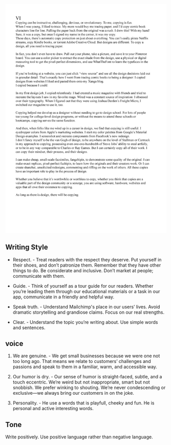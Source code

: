 ![Copying article webpage with Chapters 6 and 7 roman numerals.](04-voice-tone-chapter-6.png)

## Writing Style

 - Respect. - Treat readers with the respect they deserve. Put yourself in their shoes, and don’t patronize them. Remember that they have other things to do. Be considerate and inclusive. Don’t market at people; communicate with them.
- Guide. - Think of yourself as a tour guide for our readers. Whether you’re leading them through our educational materials or a task in our app, communicate in a friendly and helpful way.
- Speak truth. - Understand Mailchimp's place in our users’ lives. Avoid dramatic storytelling and grandiose claims. Focus on our real strengths.

- Clear. - Understand the topic you’re writing about. Use simple words and sentences.

## voice

1. We are genuine. - We get small businesses because we were one not too long ago. That means we relate to customers’ challenges and passions and speak to them in a familiar, warm, and accessible way.

2. Our humor is dry. - Our sense of humor is straight-faced, subtle, and a touch eccentric. We’re weird but not inappropriate, smart but not snobbish. We prefer winking to shouting. We’re never condescending or exclusive—we always bring our customers in on the joke.

3. Personality. - He use a words that is playfull, cheeky and fun. He is personal and active interesting words.

## Tone

Write positively. Use positive language rather than negative language.


